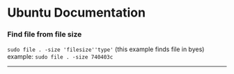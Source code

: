 # Ubuntu Documentation

### Find file from file size
`sudo file . -size 'filesize''type'`
(this example finds file in byes)
example: `sudo file . -size 740403c`

---
